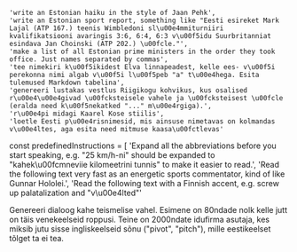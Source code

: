     'write an Estonian haiku in the style of Jaan Pehk',
    'write an Estonian sport report, something like "Eesti esireket Mark Lajal (ATP 167.) teenis Wimbledoni sl\u00e4mmiturniiri kvalifikatsiooni avaringis 3:6, 6:4, 6:3 v\u00f5idu Suurbritanniat esindava Jan Choinski (ATP 202.) \u00fcle."',
    'make a list of all Estonian prime ministers in the order they took office. Just names separated by commas',
    'tee nimekiri k\u00f5ikidest Elva linnapeadest, kelle ees- v\u00f5i perekonna nimi algab v\u00f5i l\u00f5peb "a" t\u00e4hega. Esita tulemused Markdown tabelina',
    'genereeri lustakas vestlus Riigikogu kohvikus, kus osalised r\u00e4\u00e4givad \u00fcksteisele vahele ja \u00fcksteisest \u00fcle (eralda need k\u00f5nekatked "..." m\u00e4rgiga).',
    'r\u00e4pi midagi Kaarel Kose stiilis',
    'loetle Eesti p\u00e4risnimesid, mis ainsuse nimetavas on kolmandas v\u00e4ltes, aga esita need mitmuse kaasa\u00fctlevas'

  const predefinedInstructions = [
    'Expand all the abbreviations before you start speaking, e.g. "25 km/h-ni" should be expanded to "kahek\u00fcmneviie kilomeetrini tunnis" to make it easier to read.',
    'Read the following text very fast as an energetic sports commentator, kind of like Gunnar Hololei.',
    'Read the following text with a Finnish accent, e.g. screw up palatalization and "v\u00e4lted"'

Genereeri dialoog kahe teismelise vahel. Esimene on 80ndade nolk kelle jutt on täis venekeelseid roppusi. Teine on 2000ndate idufirma asutaja, kes miksib jutu sisse ingliskeelseid sõnu ("pivot", "pitch"), mille eestikeelset tõlget ta ei tea.
